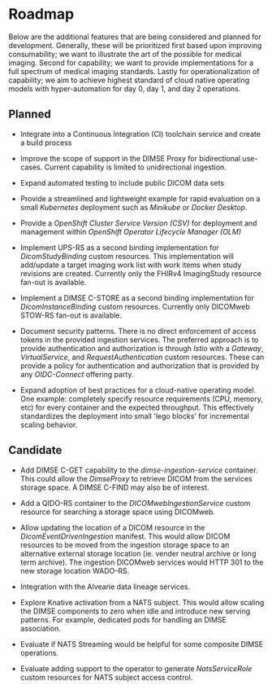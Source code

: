 # Roadmap
  Below are the additional features that are being considered and planned for development.  Generally, these will be prioritized first based upon improving consumability; we want to illustrate the art of the possible for medical imaging.  Second for capability; we want to provide implementations for a full spectrum of medical imaging standards. Lastly for operationalization of capability; we aim to achieve highest standard of cloud native operating models with hyper-automation for day 0, day 1, and day 2 operations.

## Planned

-  Integrate into a Continuous Integration (CI) toolchain service and create a build process


-  Improve the scope of support in the DIMSE Proxy for bidirectional use-cases.  Current capability is limited to unidirectional ingestion.


-  Expand automated testing to include public DICOM data sets


-  Provide a streamlined and lightweight example for rapid evaluation on a small *Kubernetes* deployment such as *Minikube* or *Docker Desktop*.


-  Provide a *OpenShift Cluster Service Version (CSV)* for deployment and management within *OpenShift Operator Lifecycle Manager (OLM)*


-  Implement UPS-RS as a second binding implementation for *DicomStudyBinding* custom resources. This implementation will add/update a target imaging work list with work items when study revisions are created. Currently only the FHIRv4 ImagingStudy resource fan-out is available.


-  Implement a DIMSE C-STORE as a second binding implementation for *DicomInstanceBinding* custom resources. Currently only DICOMweb STOW-RS fan-out is available.


-  Document security patterns.  There is no direct enforcement of access tokens in the provided ingestion services.  The preferred approach is to provide authentication and authorization is through *Istio* with a *Gateway*, *VirtualService*, and *RequestAuthentication* custom resources.  These can provide a policy for authentication and authorization that is provided by any *OIDC-Connect* offering party.  


-  Expand adoption of best practices for a cloud-native operating model.  One example: completely specify resource requirements (CPU, memory, etc) for every container and the expected throughput.  This effectively standardizes the deployment into small 'lego blocks' for incremental scaling behavior.


## Candidate

-  Add DIMSE C-GET capability to the *dimse-ingestion-service* container.  This could allow the *DimseProxy* to retrieve DICOM from the services storage space. A DIMSE C-FIND may also be of interest.


-  Add a QIDO-RS container to the *DICOMwebIngestionService* custom resource for searching a storage space using DICOMweb.


-  Allow updating the location of a DICOM resource in the *DicomEventDrivenIngestion* manifest.  This would allow DICOM resources to be moved from the ingestion storage space to an alternative external storage location (ie. vender neutral archive or long term archive).  The ingestion DICOMweb services would HTTP 301 to the new storage location WADO-RS. 


-  Integration with the Alvearie data lineage services.


-  Explore Knative activation from a NATS subject.  This would allow scaling the DIMSE components to zero when idle and introduce new serving patterns.  For example, dedicated pods for handling an DIMSE association.


-  Evaluate if NATS Streaming would be helpful for some composite DIMSE operations.

-  Evaluate adding support to the operator to generate *NatsServiceRole* custom resources for NATS subject access control.